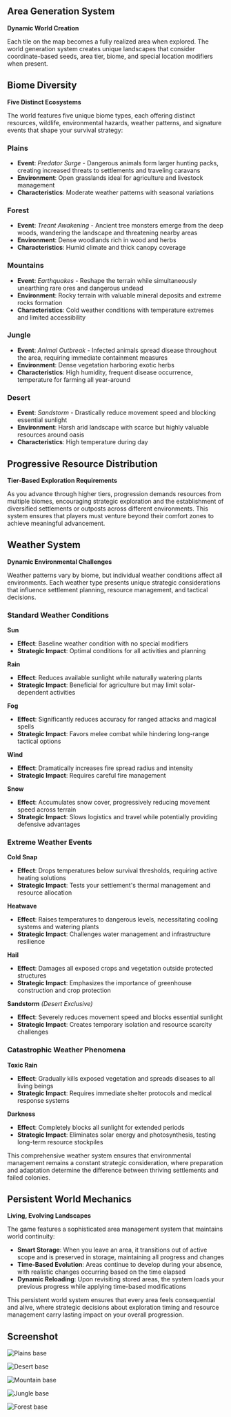 ## Area Generation System

**Dynamic World Creation**

Each tile on the map becomes a fully realized area when explored. The world generation system creates unique landscapes that consider coordinate-based seeds, area tier, biome, and special location modifiers when present.

## Biome Diversity

**Five Distinct Ecosystems**

The world features five unique biome types, each offering distinct resources, wildlife, environmental hazards, weather patterns, and signature events that shape your survival strategy:

### Plains
- **Event**: *Predator Surge* - Dangerous animals form larger hunting packs, creating increased threats to settlements and traveling caravans
- **Environment**: Open grasslands ideal for agriculture and livestock management
- **Characteristics**: Moderate weather patterns with seasonal variations

### Forest
- **Event**: *Treant Awakening* - Ancient tree monsters emerge from the deep woods, wandering the landscape and threatening nearby areas
- **Environment**: Dense woodlands rich in wood and herbs
- **Characteristics**: Humid climate and thick canopy coverage

### Mountains
- **Event**: *Earthquakes* - Reshape the terrain while simultaneously unearthing rare ores and dangerous undead
- **Environment**: Rocky terrain with valuable mineral deposits and extreme rocks formation
- **Characteristics**: Cold weather conditions with temperature extremes and limited accessibility

### Jungle
- **Event**: *Animal Outbreak* - Infected animals spread disease throughout the area, requiring immediate containment measures
- **Environment**: Dense vegetation harboring exotic herbs
- **Characteristics**: High humidity, frequent disease occurrence, temperature for farming all year-around

### Desert
- **Event**: *Sandstorm* - Drastically reduce movement speed and blocking essential sunlight
- **Environment**: Harsh arid landscape with scarce but highly valuable resources around oasis
- **Characteristics**: High temperature during day

## Progressive Resource Distribution

**Tier-Based Exploration Requirements**

As you advance through higher tiers, progression demands resources from multiple biomes, encouraging strategic exploration and the establishment of diversified settlements or outposts across different environments. 
This system ensures that players must venture beyond their comfort zones to achieve meaningful advancement.

## Weather System

**Dynamic Environmental Challenges**

Weather patterns vary by biome, but individual weather conditions affect all environments. 
Each weather type presents unique strategic considerations that influence settlement planning, resource management, and tactical decisions.

### Standard Weather Conditions

**Sun**
- **Effect**: Baseline weather condition with no special modifiers
- **Strategic Impact**: Optimal conditions for all activities and planning

**Rain**
- **Effect**: Reduces available sunlight while naturally watering plants
- **Strategic Impact**: Beneficial for agriculture but may limit solar-dependent activities

**Fog**
- **Effect**: Significantly reduces accuracy for ranged attacks and magical spells
- **Strategic Impact**: Favors melee combat while hindering long-range tactical options

**Wind**
- **Effect**: Dramatically increases fire spread radius and intensity
- **Strategic Impact**: Requires careful fire management

**Snow**
- **Effect**: Accumulates snow cover, progressively reducing movement speed across terrain
- **Strategic Impact**: Slows logistics and travel while potentially providing defensive advantages

### Extreme Weather Events

**Cold Snap**
- **Effect**: Drops temperatures below survival thresholds, requiring active heating solutions
- **Strategic Impact**: Tests your settlement's thermal management and resource allocation

**Heatwave**
- **Effect**: Raises temperatures to dangerous levels, necessitating cooling systems and watering plants
- **Strategic Impact**: Challenges water management and infrastructure resilience

**Hail**
- **Effect**: Damages all exposed crops and vegetation outside protected structures
- **Strategic Impact**: Emphasizes the importance of greenhouse construction and crop protection

**Sandstorm** *(Desert Exclusive)*
- **Effect**: Severely reduces movement speed and blocks essential sunlight
- **Strategic Impact**: Creates temporary isolation and resource scarcity challenges

### Catastrophic Weather Phenomena

**Toxic Rain**
- **Effect**: Gradually kills exposed vegetation and spreads diseases to all living beings
- **Strategic Impact**: Requires immediate shelter protocols and medical response systems

**Darkness**
- **Effect**: Completely blocks all sunlight for extended periods
- **Strategic Impact**: Eliminates solar energy and photosynthesis, testing long-term resource stockpiles

This comprehensive weather system ensures that environmental management remains a constant strategic consideration, where preparation and adaptation determine the difference between thriving settlements and failed colonies.

## Persistent World Mechanics

**Living, Evolving Landscapes**

The game features a sophisticated area management system that maintains world continuity:

- **Smart Storage**: When you leave an area, it transitions out of active scope and is preserved in storage, maintaining all progress and changes
- **Time-Based Evolution**: Areas continue to develop during your absence, with realistic changes occurring based on the time elapsed
- **Dynamic Reloading**: Upon revisiting stored areas, the system loads your previous progress while applying time-based modifications

This persistent world system ensures that every area feels consequential and alive, where strategic decisions about exploration timing and resource management carry lasting impact on your overall progression.


## Screenshot

![Plains base](/resources/game/plains_base_1.png)

![Desert base](/resources/game/desert_base_1.png)

![Mountain base](/resources/game/mountain_base_1.png)

![Jungle base](/resources/game/jungle_base_1.png)

![Forest base](/resources/game/forest_base_1.png)